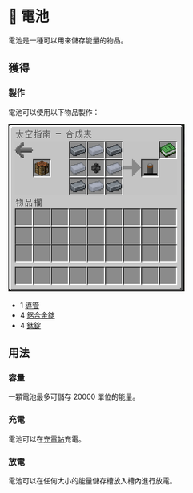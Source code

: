 # 🚩 電池

電池是一種可以用來儲存能量的物品。

## 獲得

### 製作

電池可以使用以下物品製作：

![](<../.gitbook/assets/image (245).png>)

* 1 [導管](Conduit.md)
* 4 [鋁合金錠](aluminium-alloy-ingot.md)
* 4 [鈦錠](titanium-ingot.md)

## 用法

### 容量

一顆電池最多可儲存 20000 單位的能量。

### 充電

電池可以在[充電站](Charging-Station.md)充電。

### 放電

電池可以在任何大小的能量儲存槽放入槽內進行放電。
